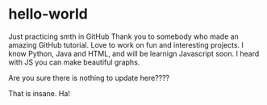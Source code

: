 # hello-world
Just practicing smth in GitHub
Thank you to somebody who made an amazing GitHub tutorial.
Love to work on fun and interesting projects. I know Python, Java and HTML, 
and will be learnign Javascript soon. I heard with JS you can make beautiful 
graphs.


Are you sure there is nothing to update here????

That is insane. Ha!
